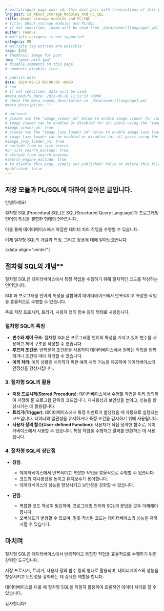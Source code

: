 ```yaml
---
# multilingual page pair id, this must pair with translations of this page. (This name must be unique)
lng_pair: id_About_Storage_Modules_And_PL_SQL
title: About storage modules and PL/SQL
# title: About storage modules and PL/SQL
# if not specified, .name will be used from _data/owner/[language].yml
author: Yeonuk
# multiple category is not supported
category: DB
# multiple tag entries are possible
tags: [db]
# thumbnail image for post
img: ":post_pic1.jpg"
# disable comments on this page
# comments_disable: true

# publish date
date: 2024-09-13 09:00:00 +0900
# seo
# if not specified, date will be used.
#meta_modify_date: 2021-08-10 11:32:53 +0900
# check the meta_common_description in _data/owner/[language].yml
#meta_description: ""

# optional
# please use the "image_viewer_on" below to enable image viewer for individual pages or posts (_posts/ or [language]/_posts folders).
# image viewer can be enabled or disabled for all posts using the "image_viewer_posts: true" setting in _data/conf/main.yml.
#image_viewer_on: true
# please use the "image_lazy_loader_on" below to enable image lazy loader for individual pages or posts (_posts/ or [language]/_posts folders).
# image lazy loader can be enabled or disabled for all posts using the "image_lazy_loader_posts: true" setting in _data/conf/main.yml.
#image_lazy_loader_on: true
# exclude from on site search
#on_site_search_exclude: true
# exclude from search engines
#search_engine_exclude: true
# to disable this page, simply set published: false or delete this file
#published: false
---
```


<!-- outline-start -->

## 저장 모듈과 PL/SQL에 대하여 알아본 글입니다.

안녕하세요!

절차형 SQL(Procedural SQL)은 SQL(Structured Query Language)과 프로그래밍 언어의 특성을 결합한 형태의 언어입니다.

이를 통해 데이터베이스에서 복잡한 데이터 처리 작업을 수행할 수 있습니다.

이제 절차형 SQL의 개념과 특징, 그리고 활용에 대해 알아보겠습니다.

{:data-align="center"}

<!-- outline-end -->

## 절차형 SQL의 개념\*\*

절차형 SQL은 데이터베이스에서 특정 작업을 수행하기 위해 절차적인 코드를 작성하는 언어입니다.

SQL과 프로그래밍 언어의 특성을 결합하여 데이터베이스에서 반복적이고 복잡한 작업을 효율적으로 수행할 수 있습니다.

주로 저장 프로시저, 트리거, 사용자 정의 함수 등의 형태로 사용됩니다.

### 절차형 SQL의 특징

- **변수와 제어 구조**: 절차형 SQL은 프로그래밍 언어의 특성을 가지고 있어 변수를 사용하고 제어 구조를 작성할 수 있습니다.
- **루프와 조건문**: 반복문과 조건문을 사용하여 데이터베이스에서 원하는 작업을 반복하거나 조건에 따라 처리할 수 있습니다.
- **예외 처리**: 예외 상황을 처리하기 위한 예외 처리 기능을 제공하여 데이터베이스의 안정성을 향상시킵니다.

### **3. 절차형 SQL의 활용**

- **저장 프로시저(Stored Procedure)**: 데이터베이스에서 수행할 작업을 미리 정의하여 저장해 둔 프로그램 단위의 코드입니다. 재사용성과 보안성을 높이고, 성능을 향상시키는 데 활용됩니다.
- **트리거(Trigger)**: 데이터베이스에서 특정 이벤트가 발생했을 때 자동으로 실행되는 코드입니다. 데이터의 일관성을 유지하거나 특정 조건을 감시하기 위해 사용됩니다.
- **사용자 정의 함수(User-defined Function)**: 사용자가 직접 정의한 함수로, 데이터베이스에서 사용할 수 있습니다. 특정 작업을 수행하고 결과를 반환하는 데 사용됩니다.

### **4. 절차형 SQL의 장단점**

- **장점**:

  - 데이터베이스에서 반복적이고 복잡한 작업을 효율적으로 수행할 수 있습니다.
  - 코드의 재사용성을 높이고 유지보수가 용이합니다.
  - 데이터베이스의 성능을 향상시키고 보안성을 강화할 수 있습니다.

- **단점**:
  - 복잡한 코드 작성이 필요하며, 프로그래밍 언어와 SQL의 문법을 모두 이해해야 합니다.
  - 오버헤드가 발생할 수 있으며, 잘못 작성된 코드는 데이터베이스의 성능을 저하시킬 수 있습니다.

## 마치며

절차형 SQL은 데이터베이스에서 반복적이고 복잡한 작업을 효율적으로 수행하기 위한 강력한 도구입니다.

저장 프로시저, 트리거, 사용자 정의 함수 등의 형태로 활용되며, 데이터베이스의 성능을 향상시키고 보안성을 강화하는 데 중요한 역할을 합니다.

데이터베이스를 다룰 때 절차형 SQL을 적절히 활용하여 효율적인 데이터 처리를 할 수 있습니다.

감사합니다!
